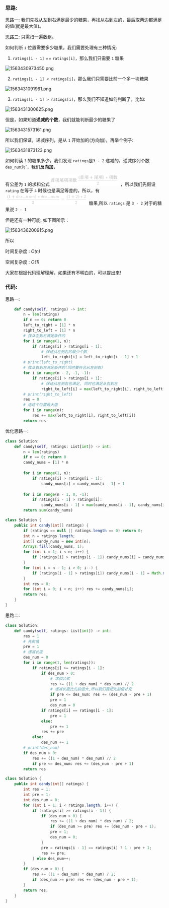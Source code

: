 ### 思路:

思路一:
我们先找从左到右满足最少的糖果，再找从右到左的，最后取两边都满足的值(就是最大值)。

思路二:
只需扫一遍数组。

如何判断 `i` 位置需要多少糖果，我们需要处理有三种情况:

1. `ratings[i - 1]` == `ratings[i]`，那么我们只需要 `1` 糖果

![1563430973450.png](https://pic.leetcode-cn.com/b8a0cf64abf988bef3da02801e81cf1580a9a18b0e96d6ba6b47b2c5b06f8bae-1563430973450.png)



2. `ratings[i - 1] < ratings[i]`，那么我们只需要比前一个多一块糖果

   
![1563431091961.png](https://pic.leetcode-cn.com/669cf8f3db923ebaf4aac369f579c2348c245862e7f649260c7c50146aa99dd4-1563431091961.png)


3. `ratings[i - 1] > ratings[i]`，那么我们不知道如何判断了，比如:

![1563431300625.png](https://pic.leetcode-cn.com/ac7842324de8da76899c631dee1c0c84cca355d8a09d218a9be887f1c4306283-1563431300625.png)


但是，如果知道**递减的个数**，我们就能判断最少的糖果了

![1563431573161.png](https://pic.leetcode-cn.com/169784d31f20cca02a4d82c0946ce848ca369d7fd5a5fee5984ea92e96a7c562-1563431573161.png)



所以我们保证，递减序列，是从 `1` 开始加的(方向加)，再举个例子:

![1563431873123.png](https://pic.leetcode-cn.com/0b278240d44a74e0e518bda7749d38b65276b63dce07dbecdf3c0e419db2b80b-1563431873123.png)


如何判读 `?` 的糖果多少，我们发现 `ratings`是`3 - 2` 递减的，递减序列个数 `des_num`为`，我们**反向加**，

有公差为 `1` 的求和公式![首项尾项项数\frac{(首项+尾项)*项数}{2} ](./p__首项尾项项数_frac{_首项_+_尾项__*_项数}{2}_.png) ，所以我们先假设 `rating` 在等于 `4` 时候也是满足等差的，所以，有 ![\frac{(1+des\_num)*des\_num}{2}=\frac{(1+2)*2}{2} ](./p__frac{__1_+_des_num___*_des_num}{2}_=_frac{_1_+_2__*_2}{2}_.png)  糖果,所以 `ratings` 是 `3 - 2` 对于的糖果说 `2 - 1`

但是还有一种可能, 如下图所示：

![1563436200915.png](https://pic.leetcode-cn.com/a82f697e7be2aff71e3c47201f6cc89968b5a87eaa454d35fb83d6b33835f481-1563436200915.png)


所以

时间复杂度 : *O(n)*

空间复杂度 : *O(1)* 

大家在根据代码理解理解，如果还有不明白的，可以提出来!

### 代码:

思路一:

```Python [-Python]
    def candy(self, ratings) -> int:
        n = len(ratings)
        if n == 0: return 0
        left_to_right = [1] * n
        right_to_left = [1] * n
        # 找从左到右满足条件的
        for i in range(1, n):
            if ratings[i] > ratings[i - 1]:
                # 保证从左到右的最少个数
                left_to_right[i] = left_to_right[i - 1] + 1
        # print(left_to_right)
        # 找从右到左满足条件的(同时要符合从左到右)
        for i in range(n - 2, -1, -1):
            if ratings[i] > ratings[i + 1]:
                # 保证从左到右也满足, 同时也满足从右到左
                right_to_left[i] = max(left_to_right[i], right_to_left[i + 1] + 1)
        # print(right_to_left)
        res = 0
        # 选这个位置最大值
        for i in range(n):
            res += max(left_to_right[i], right_to_left[i])
        return res
```

优化思路一:

```Python [1]
class Solution:
    def candy(self, ratings: List[int]) -> int:
        n = len(ratings)
        if n == 0: return 0
        candy_nums = [1] * n

        for i in range(1, n):
            if ratings[i] > ratings[i - 1]:
                candy_nums[i] = candy_nums[i - 1] + 1

        for i in range(n - 1, 0, -1):
            if ratings[i - 1] > ratings[i]:
                candy_nums[i - 1] = max(candy_nums[i - 1], candy_nums[i] + 1)
        return sum(candy_nums)
```



```Java [1]
class Solution {
    public int candy(int[] ratings) {
        if (ratings == null || ratings.length == 0) return 0;
        int n = ratings.length;
        int[] candy_nums = new int[n];
        Arrays.fill(candy_nums, 1);
        for (int i = 1; i < n; i++) {
            if (ratings[i] > ratings[i - 1]) candy_nums[i] = candy_nums[i - 1] + 1;
        }
        for (int i = n - 1; i > 0; i--) {
            if (ratings[i - 1] > ratings[i]) candy_nums[i - 1] = Math.max(candy_nums[i - 1], candy_nums[i] + 1);
        }
        int res = 0;
        for (int i = 0; i < n; i++) res += candy_nums[i];
        return res;
    }
}
```

思路二:

```Python [2]
class Solution:
    def candy(self, ratings: List[int]) -> int:
        res = 1
        # 先前值
        pre = 1
        # 递减长度
        des_num = 0
        for i in range(1, len(ratings)):
            if ratings[i] >= ratings[i - 1]:
                if des_num > 0:
                    # 求和公式
                    res += ((1 + des_num) * des_num) // 2
                    # 递减长度比先前值大,所以我们要把先前值补充
                    if pre <= des_num: res += (des_num - pre + 1)
                    pre = 1
                    des_num = 0
                if ratings[i] == ratings[i - 1]:
                    pre = 1
                else:
                    pre += 1
                res += pre
            else:
                des_num += 1
        # print(des_num)
        if des_num > 0:
            res += ((1 + des_num) * des_num) // 2
            if pre <= des_num: res += (des_num - pre + 1)
        return res
```


```Java [2]
class Solution {
    public int candy(int[] ratings) {
        int res = 1;
        int pre = 1;
        int des_num = 0;
        for (int i = 1; i < ratings.length; i++) {
            if (ratings[i] >= ratings[i - 1]) {
                if (des_num > 0) {
                    res += ((1 + des_num) * des_num) / 2;
                    if (des_num >= pre) res += (des_num - pre + 1);
                    pre = 1;
                    des_num = 0;
                }
                pre = ratings[i - 1] == ratings[i] ? 1 : pre + 1;
                res += pre;
            } else des_num++;
        }
        if (des_num > 0) {
            res += ((1 + des_num) * des_num) / 2;
            if (des_num >= pre) res += (des_num - pre + 1);
        }
        return res;
    }
}
```

